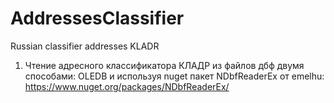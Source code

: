 AddressesClassifier
===================

Russian classifier addresses KLADR

1. Чтение адресного классификатора КЛАДР из файлов дбф двумя способами: OLEDB и используя nuget пакет NDbfReaderEx от emelhu: https://www.nuget.org/packages/NDbfReaderEx/
